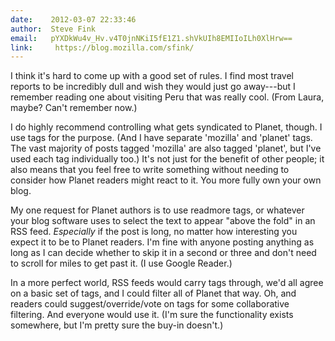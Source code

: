 ```yaml
---
date:    2012-03-07 22:33:46
author:  Steve Fink
email:   pYXDkWu4v_Hv.v4T0jnNKiI5fE1Z1.shVkUIh8EMIIoILh0XlHrw==
link:     https://blog.mozilla.com/sfink/
---
```


I think it's hard to come up with a good set of rules. I find most
travel reports to be incredibly dull and wish they would just go
away---but I remember reading one about visiting Peru that was really
cool. (From Laura, maybe? Can't remember now.)

I do highly recommend controlling what gets syndicated to Planet,
though. I use tags for the purpose. (And I have separate 'mozilla' and
'planet' tags. The vast majority of posts tagged 'mozilla' are also
tagged 'planet', but I've used each tag individually too.) It's not
just for the benefit of other people; it also means that you feel free
to write something without needing to consider how Planet readers
might react to it. You more fully own your own blog.

My one request for Planet authors is to use readmore tags, or whatever
your blog software uses to select the text to appear "above the fold"
in an RSS feed. *Especially* if the post is long, no matter how
interesting you expect it to be to Planet readers. I'm fine with
anyone posting anything as long as I can decide whether to skip it in
a second or three and don't need to scroll for miles to get past
it. (I use Google Reader.)

In a more perfect world, RSS feeds would carry tags through, we'd all
agree on a basic set of tags, and I could filter all of Planet that
way. Oh, and readers could suggest/override/vote on tags for some
collaborative filtering. And everyone would use it. (I'm sure the
functionality exists somewhere, but I'm pretty sure the buy-in
doesn't.)
